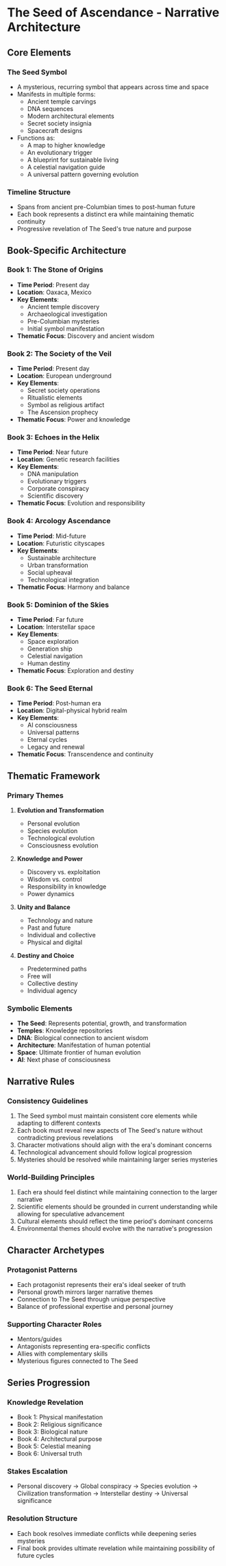 # The Seed of Ascendance - Narrative Architecture

## Core Elements

### The Seed Symbol
- A mysterious, recurring symbol that appears across time and space
- Manifests in multiple forms:
  - Ancient temple carvings
  - DNA sequences
  - Modern architectural elements
  - Secret society insignia
  - Spacecraft designs
- Functions as:
  - A map to higher knowledge
  - An evolutionary trigger
  - A blueprint for sustainable living
  - A celestial navigation guide
  - A universal pattern governing evolution

### Timeline Structure
- Spans from ancient pre-Columbian times to post-human future
- Each book represents a distinct era while maintaining thematic continuity
- Progressive revelation of The Seed's true nature and purpose

## Book-Specific Architecture

### Book 1: The Stone of Origins
- **Time Period**: Present day
- **Location**: Oaxaca, Mexico
- **Key Elements**:
  - Ancient temple discovery
  - Archaeological investigation
  - Pre-Columbian mysteries
  - Initial symbol manifestation
- **Thematic Focus**: Discovery and ancient wisdom

### Book 2: The Society of the Veil
- **Time Period**: Present day
- **Location**: European underground
- **Key Elements**:
  - Secret society operations
  - Ritualistic elements
  - Symbol as religious artifact
  - The Ascension prophecy
- **Thematic Focus**: Power and knowledge

### Book 3: Echoes in the Helix
- **Time Period**: Near future
- **Location**: Genetic research facilities
- **Key Elements**:
  - DNA manipulation
  - Evolutionary triggers
  - Corporate conspiracy
  - Scientific discovery
- **Thematic Focus**: Evolution and responsibility

### Book 4: Arcology Ascendance
- **Time Period**: Mid-future
- **Location**: Futuristic cityscapes
- **Key Elements**:
  - Sustainable architecture
  - Urban transformation
  - Social upheaval
  - Technological integration
- **Thematic Focus**: Harmony and balance

### Book 5: Dominion of the Skies
- **Time Period**: Far future
- **Location**: Interstellar space
- **Key Elements**:
  - Space exploration
  - Generation ship
  - Celestial navigation
  - Human destiny
- **Thematic Focus**: Exploration and destiny

### Book 6: The Seed Eternal
- **Time Period**: Post-human era
- **Location**: Digital-physical hybrid realm
- **Key Elements**:
  - AI consciousness
  - Universal patterns
  - Eternal cycles
  - Legacy and renewal
- **Thematic Focus**: Transcendence and continuity

## Thematic Framework

### Primary Themes
1. **Evolution and Transformation**
   - Personal evolution
   - Species evolution
   - Technological evolution
   - Consciousness evolution

2. **Knowledge and Power**
   - Discovery vs. exploitation
   - Wisdom vs. control
   - Responsibility in knowledge
   - Power dynamics

3. **Unity and Balance**
   - Technology and nature
   - Past and future
   - Individual and collective
   - Physical and digital

4. **Destiny and Choice**
   - Predetermined paths
   - Free will
   - Collective destiny
   - Individual agency

### Symbolic Elements
- **The Seed**: Represents potential, growth, and transformation
- **Temples**: Knowledge repositories
- **DNA**: Biological connection to ancient wisdom
- **Architecture**: Manifestation of human potential
- **Space**: Ultimate frontier of human evolution
- **AI**: Next phase of consciousness

## Narrative Rules

### Consistency Guidelines
1. The Seed symbol must maintain consistent core elements while adapting to different contexts
2. Each book must reveal new aspects of The Seed's nature without contradicting previous revelations
3. Character motivations should align with the era's dominant concerns
4. Technological advancement should follow logical progression
5. Mysteries should be resolved while maintaining larger series mysteries

### World-Building Principles
1. Each era should feel distinct while maintaining connection to the larger narrative
2. Scientific elements should be grounded in current understanding while allowing for speculative advancement
3. Cultural elements should reflect the time period's dominant concerns
4. Environmental themes should evolve with the narrative's progression

## Character Archetypes

### Protagonist Patterns
- Each protagonist represents their era's ideal seeker of truth
- Personal growth mirrors larger narrative themes
- Connection to The Seed through unique perspective
- Balance of professional expertise and personal journey

### Supporting Character Roles
- Mentors/guides
- Antagonists representing era-specific conflicts
- Allies with complementary skills
- Mysterious figures connected to The Seed

## Series Progression

### Knowledge Revelation
- Book 1: Physical manifestation
- Book 2: Religious significance
- Book 3: Biological nature
- Book 4: Architectural purpose
- Book 5: Celestial meaning
- Book 6: Universal truth

### Stakes Escalation
- Personal discovery → Global conspiracy → Species evolution → Civilization transformation → Interstellar destiny → Universal significance

### Resolution Structure
- Each book resolves immediate conflicts while deepening series mysteries
- Final book provides ultimate revelation while maintaining possibility of future cycles 